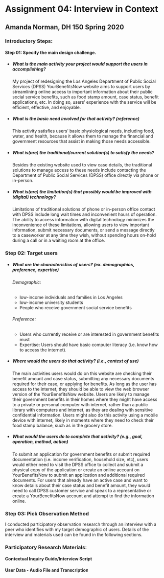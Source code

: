 # Assignment 04: Interview in Context
## Amanda Norman, DH 150 Spring 2020
### Introductory Steps:
#### Step 01: Specify the main design challenge.
* ##### What is the main activity your project would support the users in accomplishing?

	My project of redesigning the Los Angeles Department of Public Social Services (DPSS) YourBenefitsNow website aims to support users by streamlining online access to important information about their public social service benefits, such as food stamp amount, case status, benefit applications, etc. In doing so, users’ experience with the service will be efficient, effective, and enjoyable.
	
* ##### What is the basic need involved for that activity? (reference)
	
	This activity satisfies users’ basic physiological needs, including food, water, and health, because it allows them to manage the financial and government resources that assist in making those needs accessible.
 
* ##### What is(are) the traditional/current solution(s) to satisfy the needs?

	Besides the existing website used to view case details, the traditional solutions to manage access to these needs include contacting the Department of Public Social Services (DPSS) office directly via phone or in-person. 

* ##### What is(are) the limitation(s) that possibly would be improved with (digital) technology?

	Limitations of traditional solutions of phone or in-person office contact with DPSS include long wait times and inconvenient hours of operation. The ability to access information with digital technology minimizes the inconvenience of these limitations, allowing users to view important information, submit necessary documents, or send a message directly to a caseworker at any time they wish, without spending hours on-hold during a call or in a waiting room at the office.

### Step 02: Target users 
* ##### What are the characteristics of users? (ex. demographics, preference, expertise)

  ###### Demographic:
  * low-income individuals and families in Los Angeles
  * low-income university students 
  * People who receive government social service benefits

  ###### Preference:
  * Users who currently receive or are interested in government benefits must  
  * Expertise: Users should have basic computer literacy (i.e. know how to access the internet).
 
* ##### Where would the users do that activity? (i.e., context of use)

  The main activities users would do on this website are checking their benefit amount and case status, submitting any necessary documents required for their case, or applying for benefits. As long as the user has access to the internet, they should be able to view the web browser version of the YourBenefitsNow website. Users are likely to manage their government benefits in their homes where they might have access to a private or personal computer with internet, rather than a public library with computers and internet, as they are dealing with sensitive confidential information. Users might also do this activity using a mobile device with internet, likely in moments where they need to check their food stamp balance, such as in the grocery store.

* ##### What would the users do to complete that activity? (e.g., goal, operation, method, action)
  To submit an application for government benefits or submit required documentation (i.e. income verification, household size, etc), users would either need to visit the DPSS office to collect and submit a physical copy of the application or create an online account on YourBenefitsNow to submit an application and additional required documents.
  For users that already have an active case and want to know details about their case status and benefit amount, they would need to call DPSS customer service and speak to a representative  or create a YourBenefitsNow account and attempt to find the information online.

### Step 03: Pick Observation Method
  I conducted participatory observation research through an interview with a peer who identifies with my target demographic of users. Details of the interview and materials used can be found in the following sections.

### Participatory Research Materials:
  #### Contextual Inquiry Guide/Interview Script
  
  #### User Data - Audio File and Transcription
  
 
